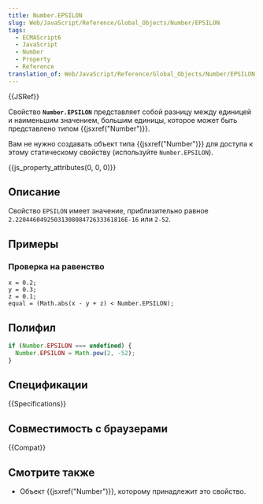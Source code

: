 ```yaml
---
title: Number.EPSILON
slug: Web/JavaScript/Reference/Global_Objects/Number/EPSILON
tags:
  - ECMAScript6
  - JavaScript
  - Number
  - Property
  - Reference
translation_of: Web/JavaScript/Reference/Global_Objects/Number/EPSILON
---
```


{{JSRef}}

Свойство **`Number.EPSILON`** представляет собой разницу между единицей и наименьшим значением, большим единицы, которое может быть представлено типом {{jsxref("Number")}}.

Вам не нужно создавать объект типа {{jsxref("Number")}} для доступа к этому статическому свойству (используйте `Number.EPSILON`).

{{js_property_attributes(0, 0, 0)}}

## Описание

Свойство `EPSILON` имеет значение, приблизительно равное `2.2204460492503130808472633361816E-16` или `2-52`.

## Примеры

### Проверка на равенство

```
x = 0.2;
y = 0.3;
z = 0.1;
equal = (Math.abs(x - y + z) < Number.EPSILON);
```

## Полифил

```js
if (Number.EPSILON === undefined) {
  Number.EPSILON = Math.pow(2, -52);
}
```

## Спецификации

{{Specifications}}

## Совместимость с браузерами

{{Compat}}

## Смотрите также

- Объект {{jsxref("Number")}}, которому принадлежит это свойство.
